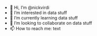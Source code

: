 - 👋 Hi, I’m @nickvirdi
- 👀 I’m interested in data stuff
- 🌱 I’m currently learning data stuff
- 💞️ I’m looking to collaborate on data stuff
- 📫 How to reach me:  text

<!---
nickvirdi/nickvirdi is a ✨ special ✨ repository because its `README.md` (this file) appears on your GitHub profile.
You can click the Preview link to take a look at your changes.
--->
